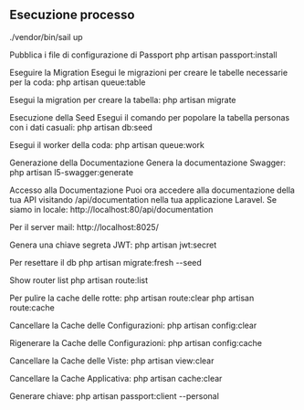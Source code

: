 ## Esecuzione processo

./vendor/bin/sail up

Pubblica i file di configurazione di Passport
php artisan passport:install

Eseguire la Migration
Esegui le migrazioni per creare le tabelle necessarie per la coda:
php artisan queue:table

Esegui la migration per creare la tabella:
php artisan migrate

Esecuzione della Seed
Esegui il comando per popolare la tabella personas con i dati casuali:
php artisan db:seed

Esegui il worker della coda:
php artisan queue:work

Generazione della Documentazione
Genera la documentazione Swagger:
php artisan l5-swagger:generate

Accesso alla Documentazione
Puoi ora accedere alla documentazione della tua API visitando /api/documentation 
nella tua applicazione Laravel. Se siamo in locale: http://localhost:80/api/documentation

Per il server mail:
http://localhost:8025/

Genera una chiave segreta JWT:
php artisan jwt:secret

Per resettare il db
php artisan migrate:fresh --seed

Show router list
php artisan route:list

Per pulire la cache delle rotte:
php artisan route:clear
php artisan route:cache

Cancellare la Cache delle Configurazioni:
php artisan config:clear

Rigenerare la Cache delle Configurazioni:
php artisan config:cache

Cancellare la Cache delle Viste:
php artisan view:clear

Cancellare la Cache Applicativa:
php artisan cache:clear

Generare chiave:
php artisan passport:client --personal
